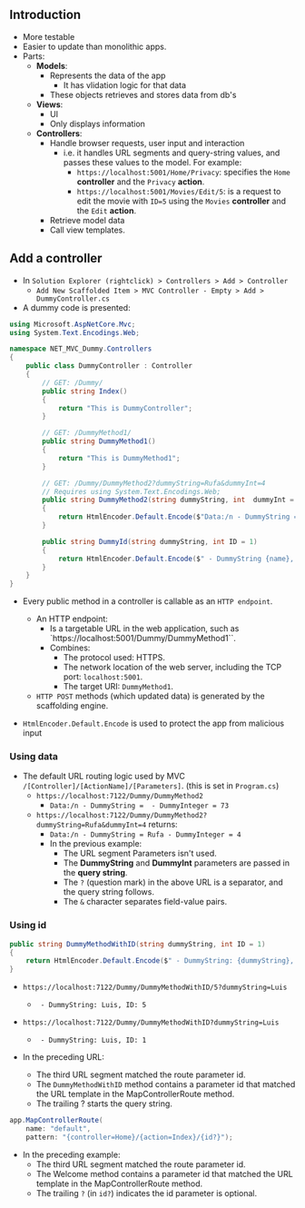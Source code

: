 ## Introduction
- More testable
- Easier to update than monolithic apps.
- Parts:
  - **Models**:
    - Represents the data of the app      
      - It has vlidation logic for that data
    - These objects retrieves and stores data from db's    
  - **Views**: 
    - UI
    - Only displays information
  - **Controllers**:
    - Handle browser requests, user input and interaction
      - i.e. it handles URL segments and query-string values, and passes these values to the model. For example:
        - `https://localhost:5001/Home/Privacy`: specifies the `Home` **controller** and the `Privacy` **action**.
        - `https://localhost:5001/Movies/Edit/5`: is a request to edit the movie with `ID=5` using the `Movies` **controller** and the `Edit` **action**.        
    - Retrieve model data
    - Call view templates.

## Add a controller
- In `Solution Explorer (rightclick) > Controllers > Add > Controller`
  - `Add New Scaffolded Item > MVC Controller - Empty > Add > DummyController.cs`
- A dummy code is presented:

``` cs
using Microsoft.AspNetCore.Mvc;
using System.Text.Encodings.Web;

namespace NET_MVC_Dummy.Controllers
{
    public class DummyController : Controller
    {
        // GET: /Dummy/
        public string Index()
        {
            return "This is DummyController";
        }

        // GET: /DummyMethod1/
        public string DummyMethod1()
        {
            return "This is DummyMethod1";
        }

        // GET: /Dummy/DummyMethod2?dummyString=Rufa&dummyInt=4 
        // Requires using System.Text.Encodings.Web;
        public string DummyMethod2(string dummyString, int  dummyInt = 73)
        {
            return HtmlEncoder.Default.Encode($"Data:/n - DummyString = {dummyString} - DummyInteger = {dummyInt}");
        }

        public string DummyId(string dummyString, int ID = 1)
        {
            return HtmlEncoder.Default.Encode($" - DummyString {name}, ID: {ID}");
        }
    }
}
```

- Every public method in a controller is callable as an `HTTP endpoint`.
  - An HTTP endpoint:
    - Is a targetable URL in the web application, such as `https://localhost:5001/Dummy/DummyMethod1``.
    - Combines:
      - The protocol used: HTTPS.
      - The network location of the web server, including the TCP port: `localhost:5001`.
      - The target URI: `DummyMethod1`.
  - `HTTP POST` methods (which updated data) is generated by the scaffolding engine. 

- `HtmlEncoder.Default.Encode` is used to protect the app from malicious input

### Using data 
- The default URL routing logic used by MVC `/[Controller]/[ActionName]/[Parameters]`. (this is set in `Program.cs`)
  - `https://localhost:7122/Dummy/DummyMethod2`
    - `Data:/n - DummyString =  - DummyInteger = 73`
  - `https://localhost:7122/Dummy/DummyMethod2?dummyString=Rufa&dummyInt=4` returns:
    - `Data:/n - DummyString = Rufa - DummyInteger = 4`
    - In the previous example:
      - The URL segment Parameters isn't used.
      - The **DummyString** and **DummyInt** parameters are passed in the **query string**.
      - The `?` (question mark) in the above URL is a separator, and the query string follows.
      - The `&` character separates field-value pairs.
 
 ### Using id

```cs 
public string DummyMethodWithID(string dummyString, int ID = 1)
{
    return HtmlEncoder.Default.Encode($" - DummyString: {dummyString}, ID: {ID}");
}
```

- `https://localhost:7122/Dummy/DummyMethodWithID/5?dummyString=Luis`
  - ` - DummyString: Luis, ID: 5`
- `https://localhost:7122/Dummy/DummyMethodWithID?dummyString=Luis`
  - ` - DummyString: Luis, ID: 1`

- In the preceding URL:
  - The third URL segment matched the route parameter id.
  - The `DummyMethodWithID` method contains a parameter id that matched the URL template in the MapControllerRoute method.
  - The trailing ? starts the query string.

``` cs
app.MapControllerRoute(
    name: "default",
    pattern: "{controller=Home}/{action=Index}/{id?}");
```
- In the preceding example:
  - The third URL segment matched the route parameter id.
  - The Welcome method contains a parameter id that matched the URL template in the MapControllerRoute method.
  - The trailing `?` (in `id?`) indicates the id parameter is optional.
